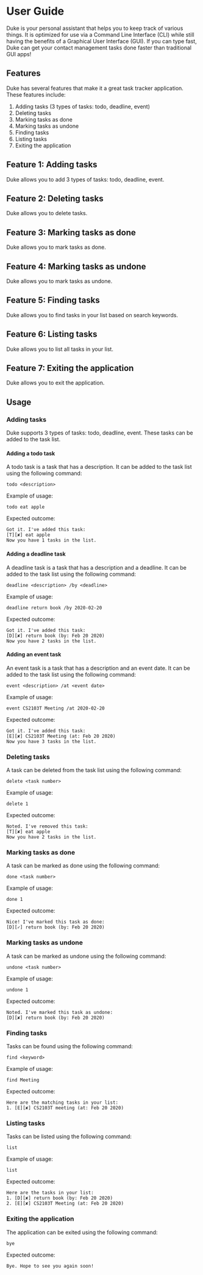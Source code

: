 # User Guide
Duke is your personal assistant that helps you to keep track of various things. It is optimized for use via a Command Line Interface (CLI) while still having the benefits of a Graphical User Interface (GUI). If you can type fast, Duke can get your contact management tasks done faster than traditional GUI apps!

## Features 
Duke has several features that make it a great task tracker application. These features include:
1. Adding tasks (3 types of tasks: todo, deadline, event)
2. Deleting tasks
3. Marking tasks as done
4. Marking tasks as undone
5. Finding tasks
6. Listing tasks
7. Exiting the application

## Feature 1: Adding tasks
Duke allows you to add 3 types of tasks: todo, deadline, event.

## Feature 2: Deleting tasks
Duke allows you to delete tasks.

## Feature 3: Marking tasks as done
Duke allows you to mark tasks as done.

## Feature 4: Marking tasks as undone
Duke allows you to mark tasks as undone.

## Feature 5: Finding tasks
Duke allows you to find tasks in your list based on search keywords.

## Feature 6: Listing tasks
Duke allows you to list all tasks in your list.

## Feature 7: Exiting the application
Duke allows you to exit the application.

## Usage
### Adding tasks
Duke supports 3 types of tasks: todo, deadline, event. These tasks can be added to the task list.

#### Adding a todo task
A todo task is a task that has a description. It can be added to the task list using the following command:
```
todo <description>
```
Example of usage: 
```
todo eat apple
```

Expected outcome:
```
Got it. I've added this task:
[T][✘] eat apple
Now you have 1 tasks in the list.
```

#### Adding a deadline task
A deadline task is a task that has a description and a deadline. It can be added to the task list using the following command:
```
deadline <description> /by <deadline>
```
Example of usage: 
```
deadline return book /by 2020-02-20
```

Expected outcome:
```
Got it. I've added this task:
[D][✘] return book (by: Feb 20 2020)
Now you have 2 tasks in the list.
```

#### Adding an event task
An event task is a task that has a description and an event date. It can be added to the task list using the following command:
```
event <description> /at <event date>
```
Example of usage: 
```
event CS2103T Meeting /at 2020-02-20
```

Expected outcome:
```
Got it. I've added this task:
[E][✘] CS2103T Meeting (at: Feb 20 2020)
Now you have 3 tasks in the list.
```
### Deleting tasks
A task can be deleted from the task list using the following command:
```
delete <task number>
```
Example of usage: 
```
delete 1
```

Expected outcome:
```
Noted. I've removed this task:
[T][✘] eat apple
Now you have 2 tasks in the list.
```

### Marking tasks as done
A task can be marked as done using the following command:
```
done <task number>
```
Example of usage: 
```
done 1
```

Expected outcome:
```
Nice! I've marked this task as done:
[D][✓] return book (by: Feb 20 2020)
```

### Marking tasks as undone
A task can be marked as undone using the following command:
```
undone <task number>
```
Example of usage: 
```
undone 1
```

Expected outcome:
```
Noted. I've marked this task as undone:
[D][✘] return book (by: Feb 20 2020)
```

### Finding tasks
Tasks can be found using the following command:
```
find <keyword>
```
Example of usage: 
```
find Meeting
```

Expected outcome:
```
Here are the matching tasks in your list:
1. [E][✘] CS2103T meeting (at: Feb 20 2020)
```

### Listing tasks
Tasks can be listed using the following command:
```
list
```
Example of usage: 
```
list
```

Expected outcome:
```
Here are the tasks in your list:
1. [D][✘] return book (by: Feb 20 2020)
2. [E][✘] CS2103T Meeting (at: Feb 20 2020)
```

### Exiting the application
The application can be exited using the following command:
```
bye
```

Expected outcome:
```
Bye. Hope to see you again soon!
```
